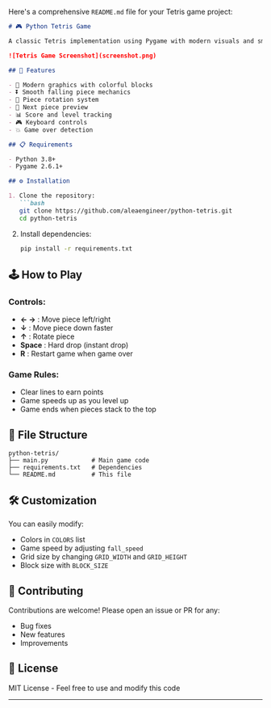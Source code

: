 Here's a comprehensive `README.md` file for your Tetris game project:

```markdown
# 🎮 Python Tetris Game

A classic Tetris implementation using Pygame with modern visuals and smooth gameplay.

![Tetris Game Screenshot](screenshot.png)

## 🚀 Features

- 🎨 Modern graphics with colorful blocks
- ⏬ Smooth falling piece mechanics
- 🔄 Piece rotation system
- 👀 Next piece preview
- 📊 Score and level tracking
- 🎮 Keyboard controls
- 💥 Game over detection

## 📋 Requirements

- Python 3.8+
- Pygame 2.6.1+

## ⚙️ Installation

1. Clone the repository:
   ```bash
   git clone https://github.com/aleaengineer/python-tetris.git
   cd python-tetris
   ```

2. Install dependencies:
   ```bash
   pip install -r requirements.txt
   ```

## 🕹️ How to Play

### Controls:
- **← →** : Move piece left/right
- **↓** : Move piece down faster
- **↑** : Rotate piece
- **Space** : Hard drop (instant drop)
- **R** : Restart game when game over

### Game Rules:
- Clear lines to earn points
- Game speeds up as you level up
- Game ends when pieces stack to the top

## 📂 File Structure

```
python-tetris/
├── main.py            # Main game code
├── requirements.txt   # Dependencies
└── README.md          # This file
```

## 🛠️ Customization

You can easily modify:
- Colors in `COLORS` list
- Game speed by adjusting `fall_speed`
- Grid size by changing `GRID_WIDTH` and `GRID_HEIGHT`
- Block size with `BLOCK_SIZE`

## 🤝 Contributing

Contributions are welcome! Please open an issue or PR for any:
- Bug fixes
- New features
- Improvements

## 📜 License

MIT License - Feel free to use and modify this code

---
